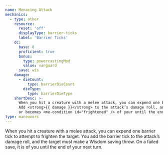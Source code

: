 ```yaml
---
name: Menacing Attack
mechanics:
  - type: other
    resource:
      reset: 'off'
      displayType: barrier-ticks
      label: 'Barrier Ticks'
    dc:
      base: 8
      proficient: true
      bonus:
        type: powercastingMod
        value: vanguard
      save: wis
    damage:
      - dieCount:
          type: barrierDieCount
        dieType:
          type: barrierDieType
    shortDesc: >-
      When you hit a creature with a melee attack, you can expend one barrier tick to frighten the target.
      Add <strong>{{ damage }}</strong> to the attack’s damage roll, and the target must succeed on a <strong>DC {{ dc }} WIS</strong> save
      or becomes <me-condition id="frightened" /> of your until the end of your next turn.
type: maneuvers
---
```

When you hit a creature with a melee attack, you can expend one barrier tick to attempt to frighten the target.
You add the barrier tick to the attack’s damage roll, and the target must make a Wisdom saving throw. On a failed save,
it is <me-condition id="frightened" /> of you until the end of your next turn.
